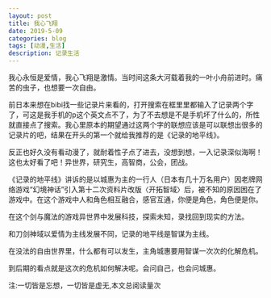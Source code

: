 ```yaml
---
layout: post
title: 我心飞翔
date: 2019-5-09
categories: blog
tags: [动漫,生活]
description: 记录生活
---
```



我心永恒是爱情，我心飞翔是激情。当时间这条大河载着我的一叶小舟前进时。痛苦的虫子，也想要一次自由。

前日本来想在bibi找一些记录片来看的，打开搜索在框里里都输入了记录两个字了，可这是我手机的p这个英文点不了，为了不去想是不是手机坏了什么的，所性就直接点了搜索。我心里原本的期望通过这两个字的联想应该是可以联想出很多的记录片的吧，结果在开头的第一个就给我推荐的是《记录的地平线》。

反正也好久没有看动漫了，就耐着性子点了进去，没想到想，一入记录深似海啊！这也太好看了吧！异世界，研究生，高智商，公会，团战。

《记录的地平线》讲诉的是以城惠为主的一行人（日本有几十万名用户）因老牌网络游戏“幻境神话”引入第十二次资料片改版〈开拓智域〉后，被不知的原因困在了游戏中。在这个游戏中人和角色相互融合，感官互通，你便是角色，角色便是你。

在这个剑与魔法的游戏异世界中发展科技，探索未知，录找回到现实的方法。

和刀剑神域以爱情为主线发展不同，记录的地平线是智谋为主线。

在没法的自由世界里，什么都有可以发生，主角城惠要用智谋一次次的化解危机。

到后期的看点就是这次的危机如何解决呢。会问自己，也会问城惠。

<span id="busuanzi_container_page_pv">
  注:一切皆是忘想，一切皆是虚无,本文总阅读量<span id="busuanzi_value_page_pv"></span>次
</span>











